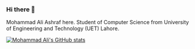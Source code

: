 ### Hi there 👋

<!--
**programmingLover12/programmingLover12** is a ✨ _special_ ✨ repository because its `README.md` (this file) appears on your GitHub profile.

Here are some ideas to get you started:

- 🔭 I’m currently working on ...
- 🌱 I’m currently learning ...
- 👯 I’m looking to collaborate on ...
- 🤔 I’m looking for help with ...
- 💬 Ask me about ...
- 📫 How to reach me: ...
- 😄 Pronouns: ...
- ⚡ Fun fact: ...
-->

Mohammad Ali Ashraf here. Student of Computer Science from University of Engineering and Technology (UET) Lahore.

[![Mohammad Ali's GitHub stats](https://github-readme-stats.vercel.app/api?username=programmingLover12)](https://github.com/programmingLover12/programmingLover12)

